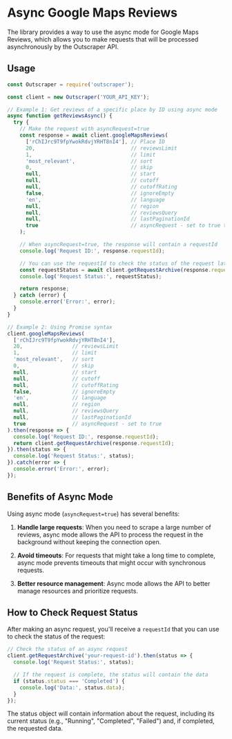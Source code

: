 # Async Google Maps Reviews

The library provides a way to use the async mode for Google Maps Reviews, which allows you to make requests that will be processed asynchronously by the Outscraper API.

## Usage

```js
const Outscraper = require('outscraper');

const client = new Outscraper('YOUR_API_KEY');

// Example 1: Get reviews of a specific place by ID using async mode
async function getReviewsAsync() {
  try {
    // Make the request with asyncRequest=true
    const response = await client.googleMapsReviews(
      ['rChIJrc9T9fpYwokRdvjYRHT8nI4'], // Place ID
      20,                               // reviewsLimit
      1,                                // limit
      'most_relevant',                  // sort
      0,                                // skip
      null,                             // start
      null,                             // cutoff
      null,                             // cutoffRating
      false,                            // ignoreEmpty
      'en',                             // language
      null,                             // region
      null,                             // reviewsQuery
      null,                             // lastPaginationId
      true                              // asyncRequest - set to true to enable async mode
    );

    // When asyncRequest=true, the response will contain a requestId
    console.log('Request ID:', response.requestId);

    // You can use the requestId to check the status of the request later
    const requestStatus = await client.getRequestArchive(response.requestId);
    console.log('Request Status:', requestStatus);

    return response;
  } catch (error) {
    console.error('Error:', error);
  }
}

// Example 2: Using Promise syntax
client.googleMapsReviews(
  ['rChIJrc9T9fpYwokRdvjYRHT8nI4'],
  20,                // reviewsLimit
  1,                 // limit
  'most_relevant',   // sort
  0,                 // skip
  null,              // start
  null,              // cutoff
  null,              // cutoffRating
  false,             // ignoreEmpty
  'en',              // language
  null,              // region
  null,              // reviewsQuery
  null,              // lastPaginationId
  true               // asyncRequest - set to true
).then(response => {
  console.log('Request ID:', response.requestId);
  return client.getRequestArchive(response.requestId);
}).then(status => {
  console.log('Request Status:', status);
}).catch(error => {
  console.error('Error:', error);
});
```

## Benefits of Async Mode

Using async mode (`asyncRequest=true`) has several benefits:

1. **Handle large requests**: When you need to scrape a large number of reviews, async mode allows the API to process the request in the background without keeping the connection open.

2. **Avoid timeouts**: For requests that might take a long time to complete, async mode prevents timeouts that might occur with synchronous requests.

3. **Better resource management**: Async mode allows the API to better manage resources and prioritize requests.

## How to Check Request Status

After making an async request, you'll receive a `requestId` that you can use to check the status of the request:

```js
// Check the status of an async request
client.getRequestArchive('your-request-id').then(status => {
  console.log('Request Status:', status);

  // If the request is complete, the status will contain the data
  if (status.status === 'Completed') {
    console.log('Data:', status.data);
  }
});
```

The status object will contain information about the request, including its current status (e.g., "Running", "Completed", "Failed") and, if completed, the requested data.
